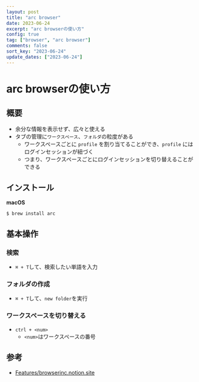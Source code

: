 ```yaml
---
layout: post
title: "arc browser"
date: 2023-06-24
excerpt: "arc browserの使い方"
config: true
tag: ["browser", "arc browser"]
comments: false
sort_key: "2023-06-24"
update_dates: ["2023-06-24"]
---
```


# arc browserの使い方

## 概要
 - 余分な情報を表示せず、広々と使える
 - タブの管理に`ワークスペース`、`フォルダ`の粒度がある
   - ワークスペースごとに `profile` を割り当てることができ、`profile` にはログインセッションが紐づく
   - つまり、ワークスペースごとにログインセッションを切り替えることができる

## インストール

**macOS**
```console
$ brew install arc
```

## 基本操作

### 検索
 - `⌘ + T`して、検索したい単語を入力

### フォルダの作成
 - `⌘ + T`して、`new folder`を実行

### ワークスペースを切り替える
 - `ctrl + <num>`
   - `<num>`はワークスペースの番号

## 参考
 - [Features/browserinc.notion.site](https://browserinc.notion.site/Features-9345b6bf346346d2badc69f0b1749441)
